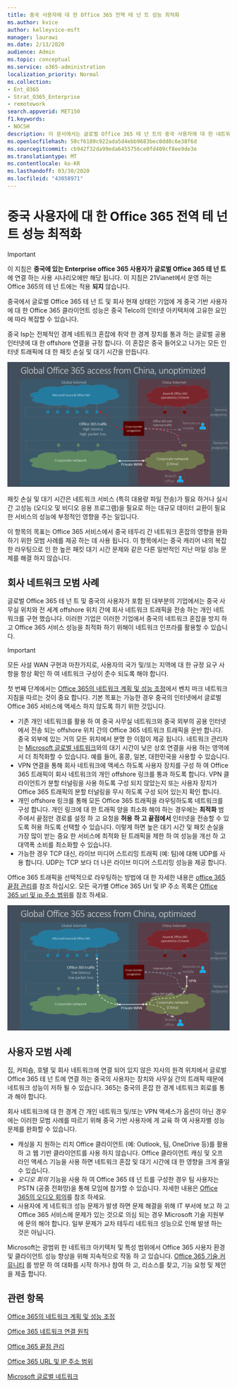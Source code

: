 ```yaml
---
title: 중국 사용자에 대 한 Office 365 전역 테 넌 트 성능 최적화
ms.author: kvice
author: kelleyvice-msft
manager: laurawi
ms.date: 2/13/2020
audience: Admin
ms.topic: conceptual
ms.service: o365-administration
localization_priority: Normal
ms.collection:
- Ent_O365
- Strat_O365_Enterprise
- remotework
search.appverid: MET150
f1.keywords:
- NOCSH
description: 이 문서에서는 글로벌 Office 365 테 넌 트의 중국 사용자에 대 한 네트워크 성능을 최적화 하기 위한 지침을 제공 합니다.
ms.openlocfilehash: 50cf6189c922ada5d4ebb9683bec0dd8c6e38f6d
ms.sourcegitcommit: cb942f32da99eda6455756ce0fd409cf8ee9de3e
ms.translationtype: MT
ms.contentlocale: ko-KR
ms.lasthandoff: 03/30/2020
ms.locfileid: "43058971"
---
```

# <a name="office-365-global-tenant-performance-optimization-for-china-users"></a>중국 사용자에 대 한 Office 365 전역 테 넌 트 성능 최적화

>[!IMPORTANT]
>이 지침은 **중국에 있는 Enterprise office 365 사용자가** **글로벌 Office 365 테 넌 트**에 연결 하는 사용 시나리오에만 해당 됩니다. 이 지침은 21Vianet에서 운영 하는 Office 365의 테 넌 트에는 적용 **되지** 않습니다.

중국에서 글로벌 Office 365 테 넌 트 및 회사 현재 상태인 기업에 게 중국 기반 사용자에 대 한 Office 365 클라이언트 성능은 중국 Telco의 인터넷 아키텍처에 고유한 요인에 따라 복잡할 수 있습니다.

중국 Isp는 전체적인 경계 네트워크 혼잡에 취약 한 경계 장치를 통과 하는 글로벌 공용 인터넷에 대 한 offshore 연결을 규정 합니다. 이 혼잡은 중국 들어오고 나가는 모든 인터넷 트래픽에 대 한 패킷 손실 및 대기 시간을 만듭니다.

![Office 365 트래픽-최적화 되지 않음](media/O365-networking/China-O365-unoptimized.png)

패킷 손실 및 대기 시간은 네트워크 서비스 (특히 대용량 파일 전송)가 필요 하거나 실시간 고성능 (오디오 및 비디오 응용 프로그램)을 필요로 하는 대규모 데이터 교환이 필요한 서비스의 성능에 부정적인 영향을 주는 일입니다.

이 항목의 목표는 Office 365 서비스에서 중국 테두리 간 네트워크 혼잡의 영향을 완화 하기 위한 모범 사례를 제공 하는 데 사용 됩니다. 이 항목에서는 중국 캐리어 내의 복잡 한 라우팅으로 인 한 높은 패킷 대기 시간 문제와 같은 다른 일반적인 지난 마일 성능 문제를 해결 하지 않습니다.

## <a name="corporate-network-best-practices"></a>회사 네트워크 모범 사례

글로벌 Office 365 테 넌 트 및 중국의 사용자가 포함 된 대부분의 기업에서는 중국 사무실 위치와 전 세계 offshore 위치 간에 회사 네트워크 트래픽을 전송 하는 개인 네트워크를 구현 했습니다. 이러한 기업은 이러한 기업에서 중국의 네트워크 혼잡을 방지 하 고 Office 365 서비스 성능을 최적화 하기 위해이 네트워크 인프라를 활용할 수 있습니다.

>[!IMPORTANT]
>모든 사설 WAN 구현과 마찬가지로, 사용자의 국가 및/또는 지역에 대 한 규정 요구 사항을 항상 확인 하 여 네트워크 구성이 준수 되도록 해야 합니다.

첫 번째 단계에서는 [Office 365의 네트워크 계획 및 성능 조정](https://aka.ms/tune)에서 벤치 마크 네트워크 지침을 따르는 것이 중요 합니다. 기본 목표는 가능한 경우 중국의 인터넷에서 글로벌 Office 365 서비스에 액세스 하지 않도록 하기 위한 것입니다.

- 기존 개인 네트워크를 활용 하 여 중국 사무실 네트워크와 중국 외부의 공용 인터넷에서 전송 되는 offshore 위치 간의 Office 365 네트워크 트래픽을 운반 합니다. 중국 외부에 있는 거의 모든 위치에서 분명 한 이점이 제공 됩니다. 네트워크 관리자는 [Microsoft 글로벌 네트워크](https://docs.microsoft.com/azure/networking/microsoft-global-network)와의 대기 시간이 낮은 상호 연결을 사용 하는 영역에서 더 최적화할 수 있습니다. 예를 들어, 홍콩, 일본, 대한민국을 사용할 수 있습니다.
- VPN 연결을 통해 회사 네트워크에 액세스 하도록 사용자 장치를 구성 하 여 Office 365 트래픽이 회사 네트워크의 개인 offshore 링크를 통과 하도록 합니다. VPN 클라이언트가 분할 터널링을 사용 하도록 구성 되지 않았는지 또는 사용자 장치가 Office 365 트래픽의 분할 터널링을 무시 하도록 구성 되어 있는지 확인 합니다.
- 개인 offshore 링크를 통해 모든 Office 365 트래픽을 라우팅하도록 네트워크를 구성 합니다. 개인 링크에 대 한 트래픽 양을 최소화 해야 하는 경우에는 **최적화** 범주에서 끝점만 경로를 설정 하 고 요청을 **허용** **하 고 끝점에서** 인터넷을 전송할 수 있도록 허용 하도록 선택할 수 있습니다. 이렇게 하면 높은 대기 시간 및 패킷 손실을 가장 많이 받는 중요 한 서비스에 최적화 된 트래픽을 제한 하 여 성능을 개선 하 고 대역폭 소비를 최소화할 수 있습니다.
- 가능한 경우 TCP 대신, 라이브 미디어 스트리밍 트래픽 (예: 팀)에 대해 UDP를 사용 합니다. UDP는 TCP 보다 더 나은 라이브 미디어 스트리밍 성능을 제공 합니다.

Office 365 트래픽을 선택적으로 라우팅하는 방법에 대 한 자세한 내용은 [office 365 끝점 관리](managing-office-365-endpoints.md)를 참조 하십시오. 모든 국가별 Office 365 Url 및 IP 주소 목록은 [Office 365 url 및 ip 주소 범위](urls-and-ip-address-ranges.md)를 참조 하세요.

![Office 365 트래픽 최적화 됨](media/O365-networking/China-O365-optimized.png)

## <a name="user-best-practices"></a>사용자 모범 사례

집, 커피숍, 호텔 및 회사 네트워크에 연결 되어 있지 않은 지사의 원격 위치에서 글로벌 Office 365 테 넌 트에 연결 하는 중국의 사용자는 장치와 사무실 간의 트래픽 때문에 네트워크 성능이 저하 될 수 있습니다. 365는 중국의 혼잡 한 경계 네트워크 회로를 통과 해야 합니다.

회사 네트워크에 대 한 경계 간 개인 네트워크 및/또는 VPN 액세스가 옵션이 아닌 경우에는 이러한 모범 사례를 따르기 위해 중국 기반 사용자에 게 교육 하 여 사용자별 성능 문제를 완화할 수 있습니다.

- 캐싱을 지 원하는 리치 Office 클라이언트 (예: Outlook, 팀, OneDrive 등)를 활용 하 고 웹 기반 클라이언트를 사용 하지 않습니다. Office 클라이언트 캐싱 및 오프 라인 액세스 기능을 사용 하면 네트워크 혼잡 및 대기 시간에 대 한 영향을 크게 줄일 수 있습니다.
- _오디오 회의_ 기능을 사용 하 여 Office 365 테 넌 트를 구성한 경우 팀 사용자는 PSTN (공중 전화망)을 통해 모임에 참가할 수 있습니다. 자세한 내용은 [Office 365의 오디오 회의](https://docs.microsoft.com/microsoftteams/audio-conferencing-in-office-365)를 참조 하세요.
- 사용자에 게 네트워크 성능 문제가 발생 하면 문제 해결을 위해 IT 부서에 보고 하 고 Office 365 서비스에 문제가 있는 것으로 의심 되는 경우 Microsoft 기술 지원부에 문의 해야 합니다. 일부 문제가 교차 테두리 네트워크 성능으로 인해 발생 하는 것은 아닙니다.

Microsoft는 광범위 한 네트워크 아키텍처 및 특성 범위에서 Office 365 사용자 환경 및 클라이언트 성능 향상을 위해 지속적으로 작동 하 고 있습니다. [Office 365 기술 커뮤니티](https://techcommunity.microsoft.com/t5/office-365/bd-p/Office365General) 를 방문 하 여 대화를 시작 하거나 참여 하 고, 리소스를 찾고, 기능 요청 및 제안을 제출 합니다.

## <a name="related-topics"></a>관련 항목

[Office 365의 네트워크 계획 및 성능 조정](https://aka.ms/tune)

[Office 365 네트워크 연결 원칙](office-365-network-connectivity-principles.md)

[Office 365 끝점 관리](managing-office-365-endpoints.md)

[Office 365 URL 및 IP 주소 범위](urls-and-ip-address-ranges.md)

[Microsoft 글로벌 네트워크](https://docs.microsoft.com/azure/networking/microsoft-global-network)
